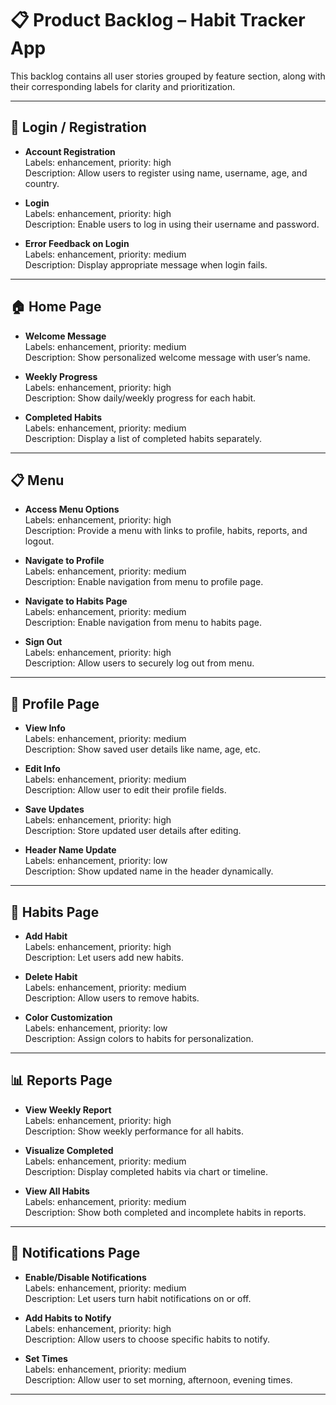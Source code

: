 # 📋 Product Backlog – Habit Tracker App

This backlog contains all user stories grouped by feature section, along with their corresponding labels for clarity and prioritization.

---

## 🔐 Login / Registration

- **Account Registration**  
  Labels: enhancement, priority: high  
  Description: Allow users to register using name, username, age, and country.

- **Login**  
  Labels: enhancement, priority: high  
  Description: Enable users to log in using their username and password.

- **Error Feedback on Login**  
  Labels: enhancement, priority: medium  
  Description: Display appropriate message when login fails.

---

## 🏠 Home Page

- **Welcome Message**  
  Labels: enhancement, priority: medium  
  Description: Show personalized welcome message with user’s name.

- **Weekly Progress**  
  Labels: enhancement, priority: high  
  Description: Show daily/weekly progress for each habit.

- **Completed Habits**  
  Labels: enhancement, priority: medium  
  Description: Display a list of completed habits separately.

---

## 📋 Menu

- **Access Menu Options**  
  Labels: enhancement, priority: high  
  Description: Provide a menu with links to profile, habits, reports, and logout.

- **Navigate to Profile**  
  Labels: enhancement, priority: medium  
  Description: Enable navigation from menu to profile page.

- **Navigate to Habits Page**  
  Labels: enhancement, priority: medium  
  Description: Enable navigation from menu to habits page.

- **Sign Out**  
  Labels: enhancement, priority: high  
  Description: Allow users to securely log out from menu.

---

## 👤 Profile Page

- **View Info**  
  Labels: enhancement, priority: medium  
  Description: Show saved user details like name, age, etc.

- **Edit Info**  
  Labels: enhancement, priority: medium  
  Description: Allow user to edit their profile fields.

- **Save Updates**  
  Labels: enhancement, priority: high  
  Description: Store updated user details after editing.

- **Header Name Update**  
  Labels: enhancement, priority: low  
  Description: Show updated name in the header dynamically.

---

## 🔄 Habits Page

- **Add Habit**  
  Labels: enhancement, priority: high  
  Description: Let users add new habits.

- **Delete Habit**  
  Labels: enhancement, priority: medium  
  Description: Allow users to remove habits.

- **Color Customization**  
  Labels: enhancement, priority: low  
  Description: Assign colors to habits for personalization.

---

## 📊 Reports Page

- **View Weekly Report**  
  Labels: enhancement, priority: high  
  Description: Show weekly performance for all habits.

- **Visualize Completed**  
  Labels: enhancement, priority: medium  
  Description: Display completed habits via chart or timeline.

- **View All Habits**  
  Labels: enhancement, priority: medium  
  Description: Show both completed and incomplete habits in reports.

---

## 🔔 Notifications Page

- **Enable/Disable Notifications**  
  Labels: enhancement, priority: medium  
  Description: Let users turn habit notifications on or off.

- **Add Habits to Notify**  
  Labels: enhancement, priority: high  
  Description: Allow users to choose specific habits to notify.

- **Set Times**  
  Labels: enhancement, priority: medium  
  Description: Allow user to set morning, afternoon, evening times.

---

